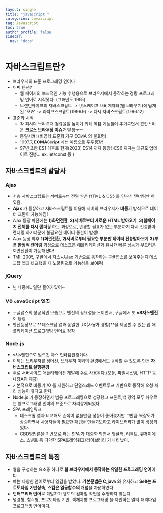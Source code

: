 ```yaml
---
layout: single
title: "javascript "
categories: Javascript
tag: Javascript
toc: true
author_profile: false
sidebar:
  nav: "docs"
---
```


# 자바스크립트란?

- 브라우저의 표준 프로그래밍 언어다
- 어찌 탄생?
  - 웹 페이지의 보조적인 기능 수행용으로 브라우저에서 동작하는 경량 프로그래밍 언어로 시작됐다. (그해년도 1995)
  - 브랜던아이크의 자바스크립트 -> 넷스케이프 내비게이터(웹 브라우져)에 탑재된 '모카' -> 라이브스크립트(1996.9) -> 다시 자바스크립트(1996.12)
- 표준화 시작
  - 각 회사의 브라우저 점유율을 높이기 위해 독점 기능들이 추가되면서 혼란스러운 **크로스 브라우징 이슈**가 발생ㅜㅜ
  - 통일시켜! (비영리 표준화 기구 ECMA 의 불호령)
  - 1997.7, **ECMAScript** 라는 이름으로 두두등장!
  - 97년 초판 ES1 이후로 현재(2023) ES14 까지 등장! (ES6 까지는 대규모 업데이트 진행... ex. let/const 등 )

## 자바스크립트의 발달사

### Ajax

- 처음 자바스크립트는 서버로부터 전달 받은 HTML & CSS 를 단순히 렌더링만 하였음.
- **Ajax** 가 등장하고 자바스크립트를 이용해 서버와 브라우저가 **비동기** 방식으로 데이터 교환이 가능해짐!
- Ajax 등장 이전에는 **1)화면전환**, **2)서버로부터 새로운 HTML 받아오기**, **3)웹페이지 전체를 다시 랜더링** 하는 과정으로, 변경할 필요가 없는 부분까지 다시 전송받아 랜더링 하기떄문에 불필요한 데이터 통신이 발생!
- Ajax 등장 이후 **1)화면전환**, **2)서버로부터 필요한 부분만 데이터 전송받아오기** **3)부분 한정적 렌더링** 과정으로 데스크톱 애플리케이션과 유사한 빠른 성능과 부드러운 화면전환이 가능해졌다!
- TMI: 2005, 구글에서 자스+AJax 기반으로 동작하는 구글맵스를 보여주는디 데스크탑 앱과 비교했을 때 노꿀림으로 가능성을 보여줌!

### jQuery

- 넌 나중에.. 일단 들어가있어~

### V8 JavaScript 엔진

- 구글맵스의 성공적인 모습으로 엔진의 필요성을 느끼면서, 구글에서 또 **v8자스엔진**이 등장
- 엔진등장으로 **데스크탑 앱과 동일한 UX(사용자 경험)**을 제공할 수 있는 웹 애플리케이션 프로그래밍 언어로 정착

### Node.js

- v8js엔진으로 빌드된 자스 런타임환경이다.
- 이제는 브라우저를 넘어선, 브라우저 이외의 환경에서도 동작할 수 있도록 만든 **자바스크립트 실행환경**
- 주로 서버사이드 애플리케이션 개발에 주로 사용된다.(모듈, 파일시스템, HTTP 등 내장API 제공)
- 기본적으로 비동기I/O 를 지원하고 단일스레드 이벤트루프 기반으로 동작해 요청 처리 성능이 좋다고 한다.
- Node.js 가 등장하면서 범용 프로그래밍으로 성장했고 프론트,백 영역 모두 아우르는 웹프로그래밍 언어의 표준으로 자리잡게되었다.
- SPA 프레임워크
  - 데스크톱 앱과 비교해도 손색이 없을만큼 성능이 좋아졌지만 그만큼 복잡도가 상승하면서 사용자들이 필요한 패턴을 만들기도하고 라이브러리가 많이 생성되었다.
  - CBD방법론을 기반으로 하는 SPA 가 대중화 되면서 앵귤러, 리엑트, 뷰제이에스, 스벨트 등 다양한 SPA프레임워크/라이브러리 가 나타났다.

## 자바스크립트의 특징

- 웹을 구성하는 요소중 하나로 **웹 브라우저에서 동작하는 유일한 프로그래밍 언어**이다.
- 얘는 다양한 언어로부터 영감을 받았다. **기본문법은 C,java** 와 유사하고 **Self는 프로토타입 기반상속**, **스킴은 일급함수의 개념**을 차용하였다.
- **인터프리터 언어**로 개발자가 별도의 컴파일 작업을 수행하지 않는다.
- 명령형, 함수형, 프로토타입 기반, 객체지향 프로그래밍 을 지원하는 멀티 패러다임 프로그래밍 언어이다.
